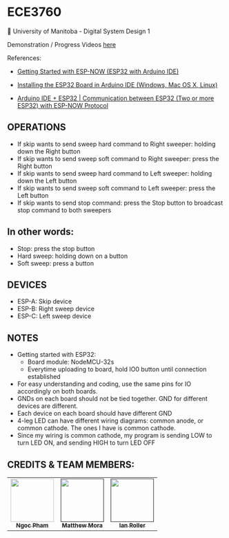 # ECE3760
🏫 University of Manitoba - Digital System Design 1

Demonstration / Progress Videos [here](https://www.youtube.com/playlist?list=PL25XFi5JMg36iqCR__kG-orZFBlpt5zU0)

References:

- [Getting Started with ESP-NOW (ESP32 with Arduino IDE)](https://randomnerdtutorials.com/esp-now-esp32-arduino-ide/)

- [Installing the ESP32 Board in Arduino IDE (Windows, Mac OS X, Linux)](https://randomnerdtutorials.com/installing-the-esp32-board-in-arduino-ide-windows-instructions/)

- [Arduino IDE + ESP32 | Communication between ESP32 (Two or more ESP32) with ESP-NOW Protocol](https://www.youtube.com/watch?v=xOLG-88Ld3A&t=882s)

## OPERATIONS
- If skip wants to send sweep hard command to Right sweeper: holding down the Right button 
- If skip wants to send sweep soft command to Right sweeper: press the Right button 
- If skip wants to send sweep hard command to Left sweeper: holding down the Left button 
- If skip wants to send sweep soft command to Left sweeper: press the Left button
- If skip wants to send stop command: press the Stop button to broadcast stop command to both sweepers

## In other words:
- Stop: press the stop button
- Hard sweep: holding down on a button 
- Soft sweep: press a button

## DEVICES
- ESP-A: Skip device 
- ESP-B: Right sweep device 
- ESP-C: Left sweep device

## NOTES
- Getting started with ESP32:
  - Board module: NodeMCU-32s
  - Everytime uploading to board, hold IO0 button until connection established
- For easy understanding and coding, use the same pins for IO accordingly on both boards.
- GNDs on each board should not be tied together. GND for different devices are different.
- Each device on each board should have different GND
- 4-leg LED can have different wiring diagrams: common anode, or common cathode. The ones I have is common cathode.
- Since my wiring is common cathode, my program is sending LOW to turn LED ON, and sending HIGH to turn LED OFF


## CREDITS & TEAM MEMBERS:
<table>
<tr>
    <td style="text-align: center;">
        <a href="https://github.com/ngocpham1994x">
            <img src="https://github.com/ngocpham1994x/iRecipe/blob/d514d48323253405f33b0a152cbcda17be023de2/website/NgocPham_headshot.JPG" width="100px;"/>
            <br/>
            <sub>
                <b>Ngoc Pham </b>
            </sub>
        </a>
    </td>
    <td style="text-align: center;">
        <a href="">
            <img src="" width="100px;"/>
            <br/>
            <sub>
                <b>Matthew Mora</b>
            </sub>
        </a>
    </td>
    <td style="text-align: center;">
        <a href="">
            <img src="" width="100px;"/>
            <br/>
            <sub>
                <b>Ian Roller</b>
            </sub>
        </a>
    </td>
</tr>
</table>
